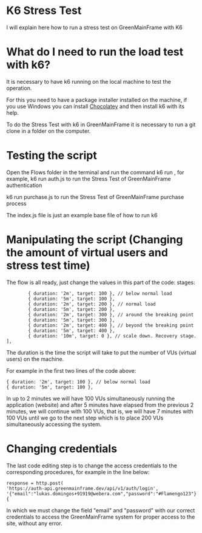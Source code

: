 # K6 Stress Test

I will explain here how to run a stress test on GreenMainFrame with K6

# What do I need to run the load test with k6?

It is necessary to have k6 running on the local machine to test the operation.

For this you need to have a package installer installed on the machine, if you use Windows you can install [Chocolatey](https://chocolatey.org/install) and then install k6 with its help.

To do the Stress Test with k6 in GreenMainFrame it is necessary to run a git clone in a folder on the computer. 

# Testing the script

Open the Flows folder in the terminal and run the command k6 run <filename>, for example, k6 run auth.js to run the Stress Test of GreenMainFrame authentication

k6 run purchase.js to run the Stress Test of GreenMainFrame purchase process
  
The index.js file is just an example base file of how to run k6

# Manipulating the script (Changing the amount of virtual users and stress test time)

The flow is all ready, just change the values in this part of the code: stages: 
  
``` [
        { duration: '2m', target: 100 }, // below normal load
        { duration: '5m', target: 100 },
        { duration: '2m', target: 200 }, // normal load
        { duration: '5m', target: 200 },
        { duration: '2m', target: 300 }, // around the breaking point
        { duration: '5m', target: 300 },
        { duration: '2m', target: 400 }, // beyond the breaking point
        { duration: '5m', target: 400 },
        { duration: '10m', target: 0 }, // scale down. Recovery stage.
],
```
  
The duration is the time the script will take to put the number of VUs (virtual users) on the machine.

For example in the first two lines of the code above:
  
```
{ duration: '2m', target: 100 }, // below normal load
{ duration: '5m', target: 100 },
```
  
In up to 2 minutes we will have 100 VUs simultaneously running the application (website) and after 5 minutes have elapsed from the previous 2 minutes, we will continue with 100 VUs, that is, we will have 7 minutes with 100 VUs until we go to the next step which is to place 200 VUs simultaneously accessing the system.
  
# Changing credentials
  
The last code editing step is to change the access credentials to the corresponding procedures, for example in the line below:
  
```
response = http.post(
'https://auth-api.greenmainframe.dev/api/v1/auth/login',
'{"email":"lukas.domingos+91919@webera.com","password":"#Flamengo123"}',
{
```
  
In which we must change the field "email" and "password" with our correct credentials to access the GreenMainFrame system for proper access to the site, without any error.
  



